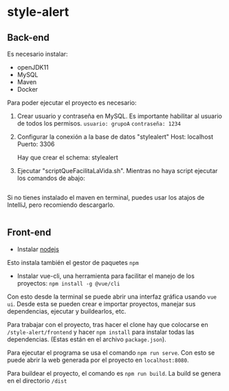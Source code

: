 # style-alert

## Back-end

Es necesario instalar: 
- openJDK11
- MySQL
- Maven
- Docker

Para poder ejecutar el proyecto es necesario: 

1. Crear usuario y contraseña en MySQL.  Es importante habilitar al usuario de todos los permisos.
    `usuario: grupoA`
    `contraseña: 1234`

2. Configurar la conexión a la base de datos "stylealert"
    Host: localhost
    Puerto: 3306
   
    Hay que crear el schema: stylealert
   
3. Ejecutar "scriptQueFacilitaLaVida.sh". Mientras no haya script ejecutar los comandos de abajo:

``` mvn clean install -U
```
Si no tienes instalado el maven en terminal, puedes usar los atajos de IntelliJ, pero recomiendo descargarlo.
``` java -jar target/style-alert-1.0-SNAPSHOT.jar
```

## Front-end

- Instalar [nodejs](https://nodejs.org/en/download/)

Esto instala también el gestor de paquetes `npm`

- Instalar vue-cli, una herramienta para facilitar el manejo de los proyectos: `npm install -g @vue/cli`

Con esto desde la terminal se puede abrir una interfaz gráfica usando `vue ui`. Desde esta se pueden crear e importar proyectos, manejar sus dependencias, ejecutar y buildearlos, etc.

Para trabajar con el proyecto, tras hacer el clone hay que colocarse en `/style-alert/frontend` y hacer `npm install` para instalar todas las dependencias. (Estas están en el archivo `package.json`).

Para ejecutar el programa se usa el comando `npm run serve`. Con esto se puede abrir la web generada por el proyecto en `localhost:8080`.

Para buildear el proyecto, el comando es `npm run build`. La build se genera en el directorio `/dist`